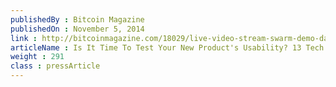```yaml
---
publishedBy : Bitcoin Magazine
publishedOn : November 5, 2014
link : http://bitcoinmagazine.com/18029/live-video-stream-swarm-demo-day-2014/
articleName : Is It Time To Test Your New Product's Usability? 13 Tech Experts Weigh In
weight : 291 
class : pressArticle
---
```

